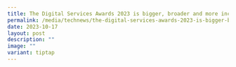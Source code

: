 ```yaml
---
title: The Digital Services Awards 2023 is bigger, broader and more inclusive
permalink: /media/technews/the-digital-services-awards-2023-is-bigger-broader-and-more-inclusive/
date: 2023-10-17
layout: post
description: ""
image: ""
variant: tiptap
---
```

